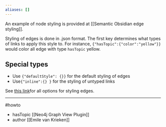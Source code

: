 ```yaml
---
aliases: []
---
```


An example of node styling is provided at [[Semantic Obsidian edge styling]].

Styling of edges is done in .json format. The first key determines what types of links to apply this style to. 
For instance, `{"hasTopic":{"color":"yellow"}}` would color all edge with type `hasTopic` yellow. 

## Special types
- Use `{"defaultStyle": {}}` for the default styling of edges
- Use`{"inline":{} }` for the styling of untyped links

See [this link](https://visjs.github.io/vis-network/docs/network/edges.html)for all options for styling edges.

--- 
#howto
- hasTopic [[Neo4j Graph View Plugin]]
- author [[Emile van Krieken]]